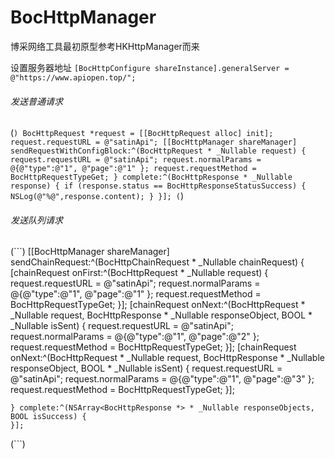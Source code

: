 # BocHttpManager

博采网络工具最初原型参考HKHttpManager而来

设置服务器地址
`[BocHttpConfigure shareInstance].generalServer = @"https://www.apiopen.top/";`

###### 发送普通请求
(```)
    BocHttpRequest *request = [[BocHttpRequest alloc] init];
    request.requestURL = @"satinApi";
    [[BocHttpManager shareManager] sendRequestWithConfigBlock:^(BocHttpRequest * _Nullable request) {
    request.requestURL = @"satinApi";
    request.normalParams = @{@"type":@"1",
    @"page":@"1"
    };
    request.requestMethod = BocHttpRequestTypeGet;
    } complete:^(BocHttpResponse * _Nullable response) {
    if (response.status == BocHttpResponseStatusSuccess) {
    NSLog(@"%@",response.content);
    }
    }];
(```)

###### 发送队列请求

(```)
    [[BocHttpManager shareManager] sendChainRequest:^(BocHttpChainRequest * _Nullable chainRequest) {
    [chainRequest onFirst:^(BocHttpRequest * _Nullable request) {
    request.requestURL = @"satinApi";
    request.normalParams = @{@"type":@"1",
    @"page":@"1"
    };
    request.requestMethod = BocHttpRequestTypeGet;
    }];
    [chainRequest onNext:^(BocHttpRequest * _Nullable request, BocHttpResponse * _Nullable responseObject, BOOL * _Nullable isSent) {
    request.requestURL = @"satinApi";
    request.normalParams = @{@"type":@"1",
    @"page":@"2"
    };
    request.requestMethod = BocHttpRequestTypeGet;
    }];
    [chainRequest onNext:^(BocHttpRequest * _Nullable request, BocHttpResponse * _Nullable responseObject, BOOL * _Nullable isSent) {
    request.requestURL = @"satinApi";
    request.normalParams = @{@"type":@"1",
    @"page":@"3"
    };
    request.requestMethod = BocHttpRequestTypeGet;
    }];

    } complete:^(NSArray<BocHttpResponse *> * _Nullable responseObjects, BOOL isSuccess) {
    }];
(```)
